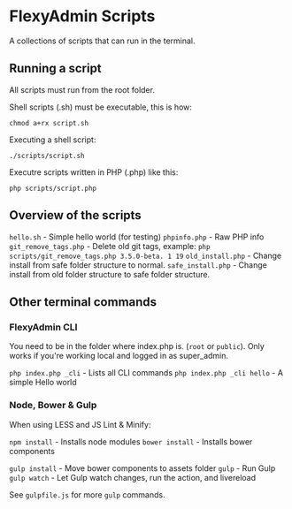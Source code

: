 # FlexyAdmin Scripts

A collections of scripts that can run in the terminal.

## Running a script

All scripts must run from the root folder.

Shell scripts (.sh) must be executable, this is how:

`chmod a+rx script.sh`

Executing a shell script:

`./scripts/script.sh`

Executre scripts written in PHP (.php) like this:

`php scripts/script.php`

## Overview of the scripts

`hello.sh` 	  					- Simple hello world (for testing)
`phpinfo.php` 					- Raw PHP info
`git_remove_tags.php` 	- Delete old git tags, example: `php scripts/git_remove_tags.php 3.5.0-beta. 1 19`
`old_install.php` 			- Change install from safe folder structure to normal.
`safe_install.php` 			- Change install from old folder structure to safe folder structure.


## Other terminal commands

### FlexyAdmin CLI

You need to be in the folder where index.php is. (`root` or `public`).
Only works if you're working local and logged in as super_admin.

`php index.php _cli` - Lists all CLI commands
`php index.php _cli hello` -  A simple Hello world


### Node, Bower & Gulp

When using LESS and JS Lint & Minify:

`npm install` - Installs node modules
`bower install` - Installs bower components

`gulp install` - Move bower components to assets folder
`gulp` - Run Gulp
`gulp watch` - Let Gulp watch changes, run the action, and livereload

See `gulpfile.js` for more `gulp` commands.